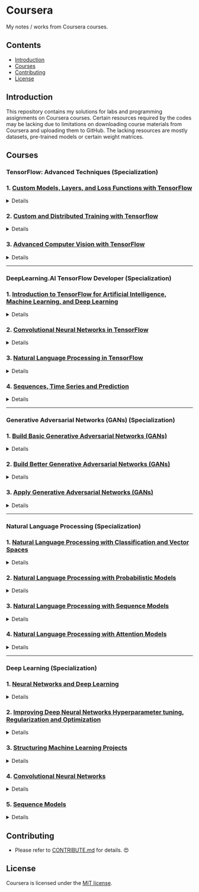 # Coursera
My notes / works from Coursera courses.

## Contents
- [Introduction](#Introduction)
- [Courses](#Courses)
- [Contributing](#Contributing)
- [License](#License)

## Introduction
This repository contains my solutions for labs and programming assignments on Coursera courses. Certain resources required by the codes may be lacking due to limitations on downloading course materials from Coursera and uploading them to GitHub. The lacking resources are mostly datasets, pre-trained models or certain weight matrices.

## Courses
### TensorFlow: Advanced Techniques (Specialization)
### 1. [Custom Models, Layers, and Loss Functions with TensorFlow](https://github.com/y33-j3T/Coursera/tree/master/Custom%20Models%2C%20Layers%2C%20and%20Loss%20Functions%20with%20TensorFlow)
<details>
<summary>Details</summary>

#### Week 1 - Functional APIs
- [Lab: Functional API Practice](https://github.com/stephenjohnmoore/Coursera/blob/master/Custom%20Models%2C%20Layers%2C%20and%20Loss%20Functions%20with%20TensorFlow/Week%201%20-%20Functional%20APIs/C1_W1_Lab_1_functional-practice.ipynb)
- [Lab: Multi-output](https://github.com/y33-j3T/Coursera/blob/master/Custom%20Models%2C%20Layers%2C%20and%20Loss%20Functions%20with%20TensorFlow/Week%201%20-%20Functional%20APIs/C1_W1_Lab_2_multi-output.ipynb)
- [Lab: Siamese network](https://github.com/y33-j3T/Coursera/blob/master/Custom%20Models%2C%20Layers%2C%20and%20Loss%20Functions%20with%20TensorFlow/Week%201%20-%20Functional%20APIs/C1_W1_Lab_3_siamese-network.ipynb)
- [Programming Assignment: Multiple Output Models using Keras Functional API](https://github.com/y33-j3T/Coursera/blob/master/Custom%20Models%2C%20Layers%2C%20and%20Loss%20Functions%20with%20TensorFlow/Week%201%20-%20Functional%20APIs/C1W1_Assignment.ipynb)

#### Week 2 - Custom Loss Functions
- [Lab: Huber Loss lab](https://github.com/y33-j3T/Coursera/blob/master/Custom%20Models%2C%20Layers%2C%20and%20Loss%20Functions%20with%20TensorFlow/Week%202%20-%20Custom%20Loss%20Functions/C1_W2_Lab_1_huber-loss.ipynb)
- [Lab: Huber Loss object](https://github.com/y33-j3T/Coursera/blob/master/Custom%20Models%2C%20Layers%2C%20and%20Loss%20Functions%20with%20TensorFlow/Week%202%20-%20Custom%20Loss%20Functions/C1_W2_Lab_2_huber-object-loss.ipynb)
- [Lab: Contrastive loss in the siamese network](https://github.com/y33-j3T/Coursera/blob/master/Custom%20Models%2C%20Layers%2C%20and%20Loss%20Functions%20with%20TensorFlow/Week%201%20-%20Functional%20APIs/C1_W1_Lab_3_siamese-network.ipynb) (same as week 1's siamese network)
- [Programming Assignment: Creating a custom loss function](https://github.com/y33-j3T/Coursera/blob/master/Custom%20Models%2C%20Layers%2C%20and%20Loss%20Functions%20with%20TensorFlow/Week%202%20-%20Custom%20Loss%20Functions/C1W2_Assignment.ipynb)

#### Week 3 - Custom Layers
- [Lab: Lambda layer](https://github.com/y33-j3T/Coursera/blob/master/Custom%20Models%2C%20Layers%2C%20and%20Loss%20Functions%20with%20TensorFlow/Week%203%20-%20Custom%20Layers/C1_W3_Lab_1_lambda-layer.ipynb)
- [Lab: Custom dense layer](https://github.com/y33-j3T/Coursera/blob/master/Custom%20Models%2C%20Layers%2C%20and%20Loss%20Functions%20with%20TensorFlow/Week%203%20-%20Custom%20Layers/C1_W3_Lab_2_custom-dense-layer.ipynb)
- [Lab: Activation in a custom layer](https://github.com/y33-j3T/Coursera/blob/master/Custom%20Models%2C%20Layers%2C%20and%20Loss%20Functions%20with%20TensorFlow/Week%203%20-%20Custom%20Layers/C1_W3_Lab_3_custom-layer-activation.ipynb)
- [Programming Assignment: Implement a Quadratic Layer](https://github.com/y33-j3T/Coursera/blob/master/Custom%20Models%2C%20Layers%2C%20and%20Loss%20Functions%20with%20TensorFlow/Week%203%20-%20Custom%20Layers/C1W3_Assignment.ipynb)

#### Week 4 - Custom Models
- [Lab: Build a basic model](https://github.com/y33-j3T/Coursera/blob/master/Custom%20Models%2C%20Layers%2C%20and%20Loss%20Functions%20with%20TensorFlow/Week%204%20-%20Custom%20Models/C1_W4_Lab_1_basic-model.ipynb)
- [Lab: Build a ResNet model](https://github.com/y33-j3T/Coursera/blob/master/Custom%20Models%2C%20Layers%2C%20and%20Loss%20Functions%20with%20TensorFlow/Week%204%20-%20Custom%20Models/C1_W4_Lab_2_resnet-example.ipynb)
- [Programming Assignment: Create a VGG network](https://github.com/y33-j3T/Coursera/blob/master/Custom%20Models%2C%20Layers%2C%20and%20Loss%20Functions%20with%20TensorFlow/Week%204%20-%20Custom%20Models/C1W4_Assignment.ipynb)

#### Week 5 - Bonus Content - Callbacks
- [Lab: Built-in Callbacks](https://github.com/y33-j3T/Coursera/blob/master/Custom%20Models%2C%20Layers%2C%20and%20Loss%20Functions%20with%20TensorFlow/Week%205%20-%20Bonus%20Content%20-%20Callbacks/C1_W5_Lab_1_exploring-callbacks.ipynb)
- [Lab: Custom Callbacks](https://github.com/y33-j3T/Coursera/blob/master/Custom%20Models%2C%20Layers%2C%20and%20Loss%20Functions%20with%20TensorFlow/Week%205%20-%20Bonus%20Content%20-%20Callbacks/C1_W5_Lab_2_custom-callbacks.ipynb)

</details>


### 2. [Custom and Distributed Training with Tensorflow](https://github.com/y33-j3T/Coursera/tree/master/Custom%20and%20Distributed%20Training%20with%20Tensorflow)
<details>
<summary>Details</summary>

#### Week 1 - Differentiation and Gradients
- [Lab: Basic Tensors](https://github.com/y33-j3T/Coursera/blob/master/Custom%20and%20Distributed%20Training%20with%20Tensorflow/Week%201%20-%20Differentiation%20and%20Gradients/C2_W1_Lab_1_basic-tensors.ipynb)
- [Lab: Gradient Tape Basics](https://github.com/y33-j3T/Coursera/blob/master/Custom%20and%20Distributed%20Training%20with%20Tensorflow/Week%201%20-%20Differentiation%20and%20Gradients/C2_W1_Lab_2_gradient-tape-basics.ipynb)
- [Programming Assignment: Basic Tensor Operations](https://github.com/y33-j3T/Coursera/blob/master/Custom%20and%20Distributed%20Training%20with%20Tensorflow/Week%201%20-%20Differentiation%20and%20Gradients/C2W1_Assignment.ipynb)

#### Week 2 - Custom Training
- [Lab: Training Basics](https://github.com/y33-j3T/Coursera/blob/master/Custom%20and%20Distributed%20Training%20with%20Tensorflow/Week%202%20-%20Custom%20Training/C2_W2_Lab_1_training-basics.ipynb)
- [Lab: Fashion MNIST using Custom Training Loop](https://github.com/y33-j3T/Coursera/blob/master/Custom%20and%20Distributed%20Training%20with%20Tensorflow/Week%202%20-%20Custom%20Training/C2_W2_Lab_2_training-categorical.ipynb)
- [Programming Assignment: Breast Cancer Prediction](https://github.com/y33-j3T/Coursera/blob/master/Custom%20and%20Distributed%20Training%20with%20Tensorflow/Week%202%20-%20Custom%20Training/C2W2_Assignment.ipynb)

#### Week 3 - Graph Mode
- [Lab: AutoGraph Basics](https://github.com/y33-j3T/Coursera/blob/master/Custom%20and%20Distributed%20Training%20with%20Tensorflow/Week%203%20-%20Graph%20Mode/C2_W3_Lab_1_autograph-basics.ipynb)
- [Lab: AutoGraph](https://github.com/y33-j3T/Coursera/blob/master/Custom%20and%20Distributed%20Training%20with%20Tensorflow/Week%203%20-%20Graph%20Mode/C2_W3_Lab_2-graphs-for-complex-code.ipynb)
- [Programming Assignment: Horse or Human?](https://github.com/y33-j3T/Coursera/blob/master/Custom%20and%20Distributed%20Training%20with%20Tensorflow/Week%203%20-%20Graph%20Mode/C2W3_Assignment.ipynb)

#### Week 4 - Distributed Training
- [Lab: Mirrored Strategy](https://github.com/y33-j3T/Coursera/blob/master/Custom%20and%20Distributed%20Training%20with%20Tensorflow/Week%204%20-%20Distributed%20Training/C2_W4_Lab_1_basic-mirrored-strategy.ipynb)
- [Lab: Multi GPU Mirrored Strategy](https://github.com/y33-j3T/Coursera/blob/master/Custom%20and%20Distributed%20Training%20with%20Tensorflow/Week%204%20-%20Distributed%20Training/C2_W4_Lab_2_multi-GPU-mirrored-strategy.ipynb)
- [Lab: TPU Strategy](https://github.com/y33-j3T/Coursera/blob/master/Custom%20and%20Distributed%20Training%20with%20Tensorflow/Week%204%20-%20Distributed%20Training/C2_W4_Lab_3_using-TPU-strategy.ipynb)
- [Lab: One Device Strategy](https://github.com/y33-j3T/Coursera/blob/master/Custom%20and%20Distributed%20Training%20with%20Tensorflow/Week%204%20-%20Distributed%20Training/C2_W4_Lab_4_one-device-strategy.ipynb)
- [Programming Assignment: Distributed Strategy](https://github.com/y33-j3T/Coursera/blob/master/Custom%20and%20Distributed%20Training%20with%20Tensorflow/Week%204%20-%20Distributed%20Training/C2W4_Assignment.ipynb)

</details>


### 3. [Advanced Computer Vision with TensorFlow](https://github.com/y33-j3T/Coursera/tree/master/Advanced%20Computer%20Vision%20with%20TensorFlow)
<details>
<summary>Details</summary>

#### Week 1 - Introduction to Computer Vision
- [Lab: Transfer Learning](https://github.com/y33-j3T/Coursera/blob/master/Advanced%20Computer%20Vision%20with%20TensorFlow/Week%201%20-%20Introduction%20to%20Computer%20Vision/Copy%20of%20C3_W1_Lab_1_transfer_learning_cats_dogs.ipynb)
- [Lab: Transfer Learning with ResNet 50](https://github.com/y33-j3T/Coursera/blob/master/Advanced%20Computer%20Vision%20with%20TensorFlow/Week%201%20-%20Introduction%20to%20Computer%20Vision/Copy%20of%20C3_W1_Lab_2_Transfer_Learning_CIFAR_10.ipynb)
- [Lab: Image Classification and Object Localization](https://github.com/y33-j3T/Coursera/blob/master/Advanced%20Computer%20Vision%20with%20TensorFlow/Week%201%20-%20Introduction%20to%20Computer%20Vision/Copy%20of%20C3_W1_Lab_3_Object_Localization.ipynb)
- [Programming Assignment: Bird Boxes](https://github.com/y33-j3T/Coursera/blob/master/Advanced%20Computer%20Vision%20with%20TensorFlow/Week%201%20-%20Introduction%20to%20Computer%20Vision/Copy%20of%20C3W1_Assignment.ipynb)

#### Week 2 - Object Detection
- [Lab: Implement Simple Object Detection](https://github.com/y33-j3T/Coursera/blob/master/Advanced%20Computer%20Vision%20with%20TensorFlow/Week%202%20-%20Object%20Detection/Copy%20of%20C3_W2_Lab_1_Simple_Object_Detection.ipynb)
- [Lab: Predicting Bounding Boxes for Object Detection](https://github.com/y33-j3T/Coursera/blob/master/Advanced%20Computer%20Vision%20with%20TensorFlow/Week%202%20-%20Object%20Detection/Copy%20of%20C3_W2_Lab_2_Object_Detection.ipynb)
- [Programming Assignment: Zombie Detector](https://github.com/y33-j3T/Coursera/blob/master/Advanced%20Computer%20Vision%20with%20TensorFlow/Week%202%20-%20Object%20Detection/Copy%20of%20C3W2_Assignment.ipynb)

#### Week 3 - Image Segmentation
- [Lab: Implement a Fully Convolutional Neural Network](https://github.com/y33-j3T/Coursera/blob/master/Advanced%20Computer%20Vision%20with%20TensorFlow/Week%203%20-%20Image%20Segmentation/Copy%20of%20C3_W3_Lab_1_VGG16-FCN8-CamVid.ipynb)
- [Lab: Implement a UNet](https://github.com/y33-j3T/Coursera/blob/master/Advanced%20Computer%20Vision%20with%20TensorFlow/Week%203%20-%20Image%20Segmentation/Copy%20of%20C3_W3_Lab_2_OxfordPets-UNet.ipynb)
- [Lab: Instance Segmentation Demo](https://github.com/y33-j3T/Coursera/blob/master/Advanced%20Computer%20Vision%20with%20TensorFlow/Week%203%20-%20Image%20Segmentation/Copy%20of%20C3_W3_Lab_3_Mask-RCNN-ImageSegmentation.ipynb)
- [Programming Assignment: Image Segmentation of Handwritten Digits](https://github.com/y33-j3T/Coursera/blob/master/Advanced%20Computer%20Vision%20with%20TensorFlow/Week%203%20-%20Image%20Segmentation/Copy%20of%20C3W3_Assignment.ipynb)

#### Week 4 - Visualization and Interpretability
- [Lab: Class Activation Maps with Fashion MNIST](https://github.com/y33-j3T/Coursera/blob/master/Advanced%20Computer%20Vision%20with%20TensorFlow/Week%204%20-%20Visualization%20and%20Interpretability/Copy%20of%20C3_W4_Lab_1_FashionMNIST-CAM.ipynb)
- [Lab: Class Activation Maps "Cats vs Dogs"](https://github.com/y33-j3T/Coursera/blob/master/Advanced%20Computer%20Vision%20with%20TensorFlow/Week%204%20-%20Visualization%20and%20Interpretability/Copy%20of%20C3_W4_Lab_2_CatsDogs-CAM.ipynb)
- [Lab: Saliency Maps](https://github.com/y33-j3T/Coursera/blob/master/Advanced%20Computer%20Vision%20with%20TensorFlow/Week%204%20-%20Visualization%20and%20Interpretability/Copy%20of%20C3_W4_Lab_3_Saliency.ipynb)
- [Lab: GradCAM](https://github.com/y33-j3T/Coursera/blob/master/Advanced%20Computer%20Vision%20with%20TensorFlow/Week%204%20-%20Visualization%20and%20Interpretability/Copy%20of%20C3_W4_Lab_4_GradCam.ipynb)
- [Programming Assignment: Cats vs Dogs Saliency Maps](https://github.com/y33-j3T/Coursera/blob/master/Advanced%20Computer%20Vision%20with%20TensorFlow/Week%204%20-%20Visualization%20and%20Interpretability/Copy%20of%20C3W4_Assignment.ipynb)

</details>


---
### DeepLearning.AI TensorFlow Developer (Specialization)
### 1. [Introduction to TensorFlow for Artificial Intelligence, Machine Learning, and Deep Learning](https://github.com/y33-j3T/Coursera/tree/master/Introduction%20to%20TensorFlow%20for%20Artificial%20Intelligence%2C%20Machine%20Learning%2C%20and%20Deep%20Learning)
<details>
<summary>Details</summary>

#### Week 1 - A New Programming Paradigm
- [Programming Assignment: Exercise 1 (Housing Prices)](https://github.com/y33-j3T/Coursera/blob/master/Introduction%20to%20TensorFlow%20for%20Artificial%20Intelligence%2C%20Machine%20Learning%2C%20and%20Deep%20Learning/Week%201%20-%20A%20New%20Programming%20Paradigm/Exercise_1_House_Prices_Question.ipynb)

#### Week 2 - Introduction to Computer Vision
- [Programming Assignment: Exercise 2 (Handwriting Recognition)](https://github.com/y33-j3T/Coursera/blob/master/Introduction%20to%20TensorFlow%20for%20Artificial%20Intelligence%2C%20Machine%20Learning%2C%20and%20Deep%20Learning/Week%202%20-%20Introduction%20to%20Computer%20Vision/Exercise2-Question.ipynb)

#### Week 3 - Enchancing Vision with Convolutional Neural Networks
- [Programming Assignment: Exercise 3 (Improve MNIST with convolutions)](https://github.com/y33-j3T/Coursera/blob/master/Introduction%20to%20TensorFlow%20for%20Artificial%20Intelligence%2C%20Machine%20Learning%2C%20and%20Deep%20Learning/Week%203%20-%20Enchancing%20Vision%20with%20Convolutional%20Neural%20Networks/Excercise-3-Question.ipynb)

#### Week 4 - Using Real-world Images
- [Programming Assignment: Exercise 4 (Handling complex images)](https://github.com/y33-j3T/Coursera/blob/master/Introduction%20to%20TensorFlow%20for%20Artificial%20Intelligence%2C%20Machine%20Learning%2C%20and%20Deep%20Learning/Week%204%20-%20Using%20Real-world%20Images/Exercise4-Question.ipynb)

</details>


### 2. [Convolutional Neural Networks in TensorFlow](https://github.com/y33-j3T/Coursera/tree/master/Convolutional%20Neural%20Networks%20in%20TensorFlow)
<details>
<summary>Details</summary>

#### Week 1 - Exploring a Larger Dataset
[Programming Assignment: Exercise 1 - Cats vs. Dogs](https://github.com/y33-j3T/Coursera/blob/master/Convolutional%20Neural%20Networks%20in%20TensorFlow/Week%201%20-%20Exploring%20a%20Larger%20Dataset/Exercise_1_Cats_vs_Dogs_Question-FINAL.ipynb)

#### Week 2 - Augmentation: A Technique to Avoid Overfitting
[Programming Assignment: Exercise 2 - Cats vs. Dogs using augmentation](https://github.com/y33-j3T/Coursera/blob/master/Convolutional%20Neural%20Networks%20in%20TensorFlow/Week%202%20-%20Augmentation%20A%20Technique%20to%20Avoid%20Overfitting/Exercise_2_Cats_vs_Dogs_using_augmentation_Question-FINAL.ipynb)

#### Week 3 - Transfer Learning
[Programming Assignment: Exercise 3 - Horses vs. humans using Transfer Learning](https://github.com/y33-j3T/Coursera/blob/master/Convolutional%20Neural%20Networks%20in%20TensorFlow/Week%203%20-%20Transfer%20Learning/Exercise_3_Horses_vs_humans_using_Transfer_Learning_Question-FINAL.ipynb)

#### Week 4 - Multiclass Classifications
[Programming Assignment: Exercise 4 - Multi-class classifier](https://github.com/y33-j3T/Coursera/blob/master/Convolutional%20Neural%20Networks%20in%20TensorFlow/Week%204%20-%20Multiclass%20Classifications/Exercise_4_Multi_class_classifier_Question-FINAL.ipynb)

Unable to download `horse-or-human.zip`

</details>


### 3. [Natural Language Processing in TensorFlow](https://github.com/y33-j3T/Coursera/tree/master/Natural%20Language%20Processing%20in%20TensorFlow)
<details>
<summary>Details</summary>

#### Week 1 - Sentiment in Text
- [Ungraded External Tool: Exercise 1 - Explore the BBC news archive](https://github.com/y33-j3T/Coursera/blob/master/Natural%20Language%20Processing%20in%20TensorFlow/Week%201%20-%20Sentiment%20in%20Text/Course_3_Week_1_Exercise_answer.ipynb)
- [Ungraded External Tool: Exercise 1 - Explore the BBC news archive (answer)](https://github.com/y33-j3T/Coursera/blob/master/Natural%20Language%20Processing%20in%20TensorFlow/Week%201%20-%20Sentiment%20in%20Text/Course_3_Week_1_Exercise_answer.ipynb)

#### Week 2 - Word Embeddings
- [Ungraded External Tool: Exercise 2 - BBC news archive](https://github.com/y33-j3T/Coursera/blob/master/Natural%20Language%20Processing%20in%20TensorFlow/Week%202%20-%20Word%20Embeddings/Course_3_Week_2_Exercise_Question.ipynb)
- [Ungraded External Tool: Exercise 2 - BBC news archive (answer)](https://github.com/y33-j3T/Coursera/blob/master/Natural%20Language%20Processing%20in%20TensorFlow/Week%202%20-%20Word%20Embeddings/Course_3_Week_2_Exercise_Answer.ipynb)

#### Week 3 - Sequence Models
- [Ungraded External Tool: Exercise 3 - Exploring overfitting in NLP](https://github.com/y33-j3T/Coursera/blob/master/Natural%20Language%20Processing%20in%20TensorFlow/Week%203%20-%20Sequence%20Models/NLP_Course_Week_3_Exercise_Question.ipynb)
- [Ungraded External Tool: Exercise 3 - Exploring overfitting in NLP (answer)](https://github.com/y33-j3T/Coursera/blob/master/Natural%20Language%20Processing%20in%20TensorFlow/Week%203%20-%20Sequence%20Models/NLP_Course_Week_3_Exercise_Answer.ipynb)

#### Week 4 - Sequence Models and Literature
- [Ungraded External Tool: Exercise 4 - Using LSTMs, see if you can write Shakespeare](https://github.com/y33-j3T/Coursera/blob/master/Natural%20Language%20Processing%20in%20TensorFlow/Week%204%20-%20Sequence%20Models%20and%20Literature/NLP_Week4_Exercise_Shakespeare_Question.ipynb)
- [Ungraded External Tool: Exercise 4 - Using LSTMs, see if you can write Shakespeare (answer)](https://github.com/y33-j3T/Coursera/blob/master/Natural%20Language%20Processing%20in%20TensorFlow/Week%204%20-%20Sequence%20Models%20and%20Literature/NLP_Week4_Exercise_Shakespeare_Answer.ipynb)

</details>


### 4. [Sequences, Time Series and Prediction](https://github.com/y33-j3T/Coursera/tree/master/Sequences%2C%20Time%20Series%20and%20Prediction)
<details>
<summary>Details</summary>

#### Week 1 - Sequences and Prediction
- [Ungraded External Tool: Exercise 1 - Create and predict synthetic data](https://github.com/y33-j3T/Coursera/blob/master/Sequences%2C%20Time%20Series%20and%20Prediction/Week%201%20-%20Sequences%20and%20Prediction/Week_1_Exercise_Question.ipynb)
- [Ungraded External Tool: Exercise 1 - Create and predict synthetic data (answer)](https://github.com/y33-j3T/Coursera/blob/master/Sequences%2C%20Time%20Series%20and%20Prediction/Week%201%20-%20Sequences%20and%20Prediction/Week_1_Exercise_Answer.ipynb)

#### Week 2 - Deep Neural Networks for Time Series
- [Ungraded External Tool: Exercise 2 - Predict with a DNN](https://github.com/y33-j3T/Coursera/blob/master/Sequences%2C%20Time%20Series%20and%20Prediction/Week%202%20-%20Deep%20Neural%20Networks%20for%20Time%20Series/S%2BP_Week_2_Exercise_Question.ipynb)
- [Ungraded External Tool: Exercise 2 - Predict with a DNN (answer)](https://github.com/y33-j3T/Coursera/blob/master/Sequences%2C%20Time%20Series%20and%20Prediction/Week%202%20-%20Deep%20Neural%20Networks%20for%20Time%20Series/S%2BP_Week_2_Exercise_Answer.ipynb)

#### Week 3 - Recurrent Neural Networks for Time Series
- [Ungraded External Tool: Exercise 3 - Mean Absolute Error](https://github.com/y33-j3T/Coursera/blob/master/Sequences%2C%20Time%20Series%20and%20Prediction/Week%203%20-%20Recurrent%20Neural%20Networks%20for%20Time%20Series/S%2BP_Week_3_Exercise_Question.ipynb)
- [Ungraded External Tool: Exercise 3 - Mean Absolute Error (answer)](https://github.com/y33-j3T/Coursera/blob/master/Sequences%2C%20Time%20Series%20and%20Prediction/Week%203%20-%20Recurrent%20Neural%20Networks%20for%20Time%20Series/S%2BP_Week_3_Exercise_Answer.ipynb)

#### Week 4 - Real-world Time Series Data
- [Ungraded External Tool: Exercise 4 - Sunspots](https://github.com/y33-j3T/Coursera/blob/master/Sequences%2C%20Time%20Series%20and%20Prediction/Week%204%20-%20Real-world%20Time%20Series%20Data/S%2BP_Week_4_Exercise_Question.ipynb)
- [Ungraded External Tool: Exercise 4 - Sunspots (answer)](https://github.com/y33-j3T/Coursera/blob/master/Sequences%2C%20Time%20Series%20and%20Prediction/Week%204%20-%20Real-world%20Time%20Series%20Data/S%2BP_Week_4_Exercise_Answer.ipynb)

</details>


---
### Generative Adversarial Networks (GANs) (Specialization)
### 1. [Build Basic Generative Adversarial Networks (GANs)](https://github.com/y33-j3T/Coursera/tree/master/Build%20Basic%20Generative%20Adversarial%20Networks%20(GANs))
<details>
<summary>Details</summary>

#### Week 1 - Intro to GANs
- [Lab: (Optional) Intro to PyTorch](https://github.com/y33-j3T/Coursera/blob/master/Build%20Basic%20Generative%20Adversarial%20Networks%20(GANs)/Week%201%20-%20Intro%20to%20GANs/Intro_to_PyTorch.ipynb)
- [Programming Assignment: Your First GAN](https://github.com/y33-j3T/Coursera/blob/master/Build%20Basic%20Generative%20Adversarial%20Networks%20(GANs)/Week%201%20-%20Intro%20to%20GANs/C1W1_Your_First_GAN.ipynb)

#### Week 2 - Deep Convolutional GANs
- [Programming Assignment: Deep Convolutional GAN (DCGAN)](https://github.com/y33-j3T/Coursera/blob/master/Build%20Basic%20Generative%20Adversarial%20Networks%20(GANs)/Week%202%20-%20Deep%20Convolutional%20GANs/C1_W2_Assignment.ipynb)

#### Week 3 - Wasserstein GANs with Gradient Penalty
- [Lab: (Optional) SN-GAN](https://github.com/y33-j3T/Coursera/blob/master/Build%20Basic%20Generative%20Adversarial%20Networks%20(GANs)/Week%203%20-%20Wasserstein%20GANs%20with%20Gradient%20Penalty/SNGAN.ipynb)
- [Programming Assignment: WGAN](https://github.com/y33-j3T/Coursera/blob/master/Build%20Basic%20Generative%20Adversarial%20Networks%20(GANs)/Week%203%20-%20Wasserstein%20GANs%20with%20Gradient%20Penalty/C1W3_WGAN_GP.ipynb)

#### Week 4 - Conditional GAN & Controllable Generation
- [Lab: (Optional) InfoGAN](https://github.com/y33-j3T/Coursera/blob/master/Build%20Basic%20Generative%20Adversarial%20Networks%20(GANs)/Week%204%20-%20Conditional%20GAN%20%26%20Controllable%20Generation/C1W4_(Optional_Notebook)_InfoGAN.ipynb)
- [Programming Assignment: Conditional GAN](https://github.com/y33-j3T/Coursera/blob/master/Build%20Basic%20Generative%20Adversarial%20Networks%20(GANs)/Week%204%20-%20Conditional%20GAN%20%26%20Controllable%20Generation/C1W4A_Build_a_Conditional_GAN.ipynb)
- [Programming Assignment: Controllable Generation](https://github.com/y33-j3T/Coursera/blob/master/Build%20Basic%20Generative%20Adversarial%20Networks%20(GANs)/Week%204%20-%20Conditional%20GAN%20%26%20Controllable%20Generation/C1W4B_Controllable_Generation.ipynb)

</details>


### 2. [Build Better Generative Adversarial Networks (GANs)](https://github.com/y33-j3T/Coursera/tree/master/Build%20Better%20Generative%20Adversarial%20Networks%20(GANs))
<details>
<summary>Details</summary>

#### Week 1 - Evaluation of GANs
Unable to download `inception_v3_google-1a9a5a14.pth`, `fid_images_tensor.npz`
- [Lab: (Optional) Perceptual Path Length](https://github.com/y33-j3T/Coursera/blob/master/Build%20Better%20Generative%20Adversarial%20Networks%20(GANs)/Week%201%20-%20Evaluation%20of%20GANs/PPL.ipynb)
- [Programming Assignment: Fréchet Inception Distance](https://github.com/y33-j3T/Coursera/blob/master/Build%20Better%20Generative%20Adversarial%20Networks%20(GANs)/Week%201%20-%20Evaluation%20of%20GANs/C2W1_Assignment.ipynb)

#### Week 2 - GAN Disadvantages and Bias
- [Lab: Alternatives: Variational Autoencoders (VAEs)](https://github.com/y33-j3T/Coursera/blob/master/Build%20Better%20Generative%20Adversarial%20Networks%20(GANs)/Week%202%20-%20GAN%20Disadvantages%20and%20Bias/C2W2_VAE.ipynb)
- [Programming Assignment: Bias](https://github.com/y33-j3T/Coursera/blob/master/Build%20Better%20Generative%20Adversarial%20Networks%20(GANs)/Week%202%20-%20GAN%20Disadvantages%20and%20Bias/C2W2_Assignment.ipynb)

#### Week 3 - StyleGAN and Advancements
- [Lab: (Optional) Components of StyleGAN2](https://github.com/y33-j3T/Coursera/blob/master/Build%20Better%20Generative%20Adversarial%20Networks%20(GANs)/Week%203%20-%20StyleGAN%20and%20Advancements/StyleGAN2.ipynb)
- [Lab: (Optional) Components of BigGAN](https://github.com/y33-j3T/Coursera/blob/master/Build%20Better%20Generative%20Adversarial%20Networks%20(GANs)/Week%203%20-%20StyleGAN%20and%20Advancements/BigGAN.ipynb)
- [Programming Assignment: Components of StyleGAN](https://github.com/y33-j3T/Coursera/blob/master/Build%20Better%20Generative%20Adversarial%20Networks%20(GANs)/Week%203%20-%20StyleGAN%20and%20Advancements/C2W3_Assignment.ipynb)

</details>


### 3. [Apply Generative Adversarial Networks (GANs)](https://github.com/y33-j3T/Coursera/tree/master/Apply%20Generative%20Adversarial%20Networks%20(GANs))
<details>
<summary>Details</summary>

#### Week 1 - GANs for Data Augmentation and Privacy
- [Programming Assignment: Data Augmentation](https://github.com/y33-j3T/Coursera/blob/master/Apply%20Generative%20Adversarial%20Networks%20(GANs)/Week%201%20-%20GANs%20for%20Data%20Augmentation%20and%20Privacy/C3W1_Assignment.ipynb)

#### Week 2 - Image-to-Image Translation with Pix2Pix
Unable to download `pix2pix_15000.pth`, `maps`
- [Programming Assignment: U-Net](https://github.com/y33-j3T/Coursera/blob/master/Apply%20Generative%20Adversarial%20Networks%20(GANs)/Week%202%20-%20Image-to-Image%20Translation%20with%20Pix2Pix/C3W2A_Assignment.ipynb)
- [Programming Assignment: Pix2Pix](https://github.com/y33-j3T/Coursera/blob/master/Apply%20Generative%20Adversarial%20Networks%20(GANs)/Week%202%20-%20Image-to-Image%20Translation%20with%20Pix2Pix/C3W2B_Assignment.ipynb)

#### Week 3 - Unpaired Translation with CycleGAN
Unable to download `horse2zebra`, `cycleGAN_100000.pth`
- [Programming Assignment: CycleGAN](https://github.com/y33-j3T/Coursera/blob/master/Apply%20Generative%20Adversarial%20Networks%20(GANs)/Week%203%20-%20Unpaired%20Translation%20with%20CycleGAN/C3W3_Assignment.ipynb)

</details>


---
### Natural Language Processing (Specialization)
### 1. [Natural Language Processing with Classification and Vector Spaces](https://github.com/y33-j3T/Coursera/tree/master/Natural%20Language%20Processing%20with%20Classification%20and%20Vector%20Spaces)
<details>
<summary>Details</summary>

#### Week 1 - Sentiment Analysis with Logistic Regression
- [Lab: Natural Language preprocessing](https://github.com/y33-j3T/Coursera/blob/master/Natural%20Language%20Processing%20with%20Classification%20and%20Vector%20Spaces/Week%201%20-%20Sentiment%20Analysis%20with%20Logistic%20Regression/NLP_C1_W1_lecture_nb_01.ipynb)
- [Lab: Visualizing word frequencies](https://github.com/y33-j3T/Coursera/blob/master/Natural%20Language%20Processing%20with%20Classification%20and%20Vector%20Spaces/Week%201%20-%20Sentiment%20Analysis%20with%20Logistic%20Regression/NLP_C1_W1_lecture_nb_02.ipynb)
- [Lab: Visualizing tweets and Logistic Regression models](https://github.com/y33-j3T/Coursera/blob/master/Natural%20Language%20Processing%20with%20Classification%20and%20Vector%20Spaces/Week%201%20-%20Sentiment%20Analysis%20with%20Logistic%20Regression/NLP_C1_W1_lecture_nb_03.ipynb)
- [Programming Assignment: Assignment: Logistic Regression](https://github.com/y33-j3T/Coursera/blob/master/Natural%20Language%20Processing%20with%20Classification%20and%20Vector%20Spaces/Week%201%20-%20Sentiment%20Analysis%20with%20Logistic%20Regression/C1_W1_Assignment.ipynb)

#### Week 2 - Sentiment Analysis with Naive Bayes
- [Lab: Visualizing likelihoods and confidence ellipses](https://github.com/y33-j3T/Coursera/blob/master/Natural%20Language%20Processing%20with%20Classification%20and%20Vector%20Spaces/Week%202%20-%20Sentiment%20Analysis%20with%20Naive%20Bayes/NLP_C1_W2_lecture_nb_01.ipynb)
- [Programming Assignment: Assignment: Naive Bayes](https://github.com/y33-j3T/Coursera/blob/master/Natural%20Language%20Processing%20with%20Classification%20and%20Vector%20Spaces/Week%202%20-%20Sentiment%20Analysis%20with%20Naive%20Bayes/C1_W2_Assignment.ipynb)

#### Week 3 - Vector Space Models
- [Lab: Linear algebra in Python with Numpy](https://github.com/y33-j3T/Coursera/blob/master/Natural%20Language%20Processing%20with%20Classification%20and%20Vector%20Spaces/Week%203%20-%20Vector%20Space%20Models/NLP_C1_W3_lecture_nb_01.ipynb)
- [Lab: Manipulating word embeddings](https://github.com/y33-j3T/Coursera/blob/master/Natural%20Language%20Processing%20with%20Classification%20and%20Vector%20Spaces/Week%203%20-%20Vector%20Space%20Models/NLP_C1_W3_lecture_nb_02.ipynb)
- [Lab: Another explanation about PCA](https://github.com/y33-j3T/Coursera/blob/master/Natural%20Language%20Processing%20with%20Classification%20and%20Vector%20Spaces/Week%203%20-%20Vector%20Space%20Models/NLP_C1_W3_lecture_nb_03.ipynb)
- [Programming Assignment: Assignment: Word Embeddings](https://github.com/y33-j3T/Coursera/blob/master/Natural%20Language%20Processing%20with%20Classification%20and%20Vector%20Spaces/Week%203%20-%20Vector%20Space%20Models/C1_W3_Assignment.ipynb)

#### Week 4 - Machine Translation and Document Search
- [Lab: Rotation matrices in R2](https://github.com/y33-j3T/Coursera/blob/master/Natural%20Language%20Processing%20with%20Classification%20and%20Vector%20Spaces/Week%204%20-%20Machine%20Translation%20and%20Document%20Search/NLP_C1_W4_lecture_nb_01.ipynb)
- [Lab: Hash tables](https://github.com/y33-j3T/Coursera/blob/master/Natural%20Language%20Processing%20with%20Classification%20and%20Vector%20Spaces/Week%204%20-%20Machine%20Translation%20and%20Document%20Search/NLP_C1_W4_lecture_nb_02.ipynb)
- [Programming Assignment: Word Translation](https://github.com/y33-j3T/Coursera/blob/master/Natural%20Language%20Processing%20with%20Classification%20and%20Vector%20Spaces/Week%204%20-%20Machine%20Translation%20and%20Document%20Search/C1_W4_Assignment.ipynb)

</details>


### 2. [Natural Language Processing with Probabilistic Models](https://github.com/y33-j3T/Coursera/tree/master/Natural%20Language%20Processing%20with%20Probabilistic%20Models)
<details>
<summary>Details</summary>

#### Week 1 - Autocorrect
- [Lab: Building the vocabulary](https://github.com/y33-j3T/Coursera/blob/master/Natural%20Language%20Processing%20with%20Probabilistic%20Models/Week%201%20-%20Autocorrect/NLP_C2_W1_lecture_nb_01.ipynb)
- [Lab: Candidates from edits](https://github.com/y33-j3T/Coursera/blob/master/Natural%20Language%20Processing%20with%20Probabilistic%20Models/Week%201%20-%20Autocorrect/NLP_C2_W1_lecture_nb_02.ipynb)
- [Programming Assignment: Autocorrect](https://github.com/y33-j3T/Coursera/blob/master/Natural%20Language%20Processing%20with%20Probabilistic%20Models/Week%201%20-%20Autocorrect/C2_W1_Assignment.ipynb)

#### Week 2 - Part of Speech Tagging and Hidden Markov Models
- [Lab: Working with text data: numpy](https://github.com/y33-j3T/Coursera/blob/master/Natural%20Language%20Processing%20with%20Probabilistic%20Models/Week%202%20-%20Part%20of%20Speech%20Tagging%20and%20Hidden%20Markov%20Models/NLP_C2_W2_lecture_notebook_numpy.ipynb)
- [Lab: Working with text data: string tags](https://github.com/y33-j3T/Coursera/blob/master/Natural%20Language%20Processing%20with%20Probabilistic%20Models/Week%202%20-%20Part%20of%20Speech%20Tagging%20and%20Hidden%20Markov%20Models/NLP_C2_W2_lecture_notebook_strings_tags.ipynb)
- [Programming Assignment: Part of Speech Tagging](https://github.com/y33-j3T/Coursera/blob/master/Natural%20Language%20Processing%20with%20Probabilistic%20Models/Week%202%20-%20Part%20of%20Speech%20Tagging%20and%20Hidden%20Markov%20Models/C2_W2_Assignment.ipynb)

#### Week 3 - Autocomplete and Language Models
- [Lab: Corpus preprocessing for N-grams](https://github.com/y33-j3T/Coursera/blob/master/Natural%20Language%20Processing%20with%20Probabilistic%20Models/Week%203%20-%20Autocomplete%20and%20Language%20Models/NLP_C2_W3_lecture_nb_01.ipynb)
- [Lab: Building the language model](https://github.com/y33-j3T/Coursera/blob/master/Natural%20Language%20Processing%20with%20Probabilistic%20Models/Week%203%20-%20Autocomplete%20and%20Language%20Models/NLP_C2_W3_lecture_nb_02.ipynb)
- [Lab: Language model generalization](https://github.com/y33-j3T/Coursera/blob/master/Natural%20Language%20Processing%20with%20Probabilistic%20Models/Week%203%20-%20Autocomplete%20and%20Language%20Models/NLP_C2_W3_lecture_nb_03.ipynb)
- [Programming Assignment: Autocomplete](https://github.com/y33-j3T/Coursera/blob/master/Natural%20Language%20Processing%20with%20Probabilistic%20Models/Week%203%20-%20Autocomplete%20and%20Language%20Models/C2_W3_Assignment.ipynb)

#### Week 4 - Word Embeddings with Neural Networks
- [Lab: Data Preparation](https://github.com/y33-j3T/Coursera/blob/master/Natural%20Language%20Processing%20with%20Probabilistic%20Models/Week%204%20-%20Word%20Embeddings%20with%20Neural%20Networks/NLP_C2_W4_lecture_notebook_data_prep.ipynb)
- [Lab: Intro to CBOW model](https://github.com/y33-j3T/Coursera/blob/master/Natural%20Language%20Processing%20with%20Probabilistic%20Models/Week%204%20-%20Word%20Embeddings%20with%20Neural%20Networks/NLP_C2_W4_lecture_notebook_model_architecture.ipynb)
- [Lab: Training the CBOW model](https://github.com/y33-j3T/Coursera/blob/master/Natural%20Language%20Processing%20with%20Probabilistic%20Models/Week%204%20-%20Word%20Embeddings%20with%20Neural%20Networks/NLP_C2_W4_lecture_notebook_model_training.ipynb)
- [Lab: Word Embeddings](https://github.com/y33-j3T/Coursera/blob/master/Natural%20Language%20Processing%20with%20Probabilistic%20Models/Week%204%20-%20Word%20Embeddings%20with%20Neural%20Networks/NLP_C2_W4_lecture_notebook_word_embeddings.ipynb)
- [Lab: Word embeddings step by step](https://github.com/y33-j3T/Coursera/blob/master/Natural%20Language%20Processing%20with%20Probabilistic%20Models/Week%204%20-%20Word%20Embeddings%20with%20Neural%20Networks/NLP_C2_W4_lecture_nb_01.ipynb)
- [Programming Assignment: Word Embeddings](https://github.com/y33-j3T/Coursera/blob/master/Natural%20Language%20Processing%20with%20Probabilistic%20Models/Week%204%20-%20Word%20Embeddings%20with%20Neural%20Networks/C2_W4_Assignment.ipynb)

</details>


### 3. [Natural Language Processing with Sequence Models](https://github.com/y33-j3T/Coursera/tree/master/Natural%20Language%20Processing%20with%20Sequence%20Models)
<details>
<summary>Details</summary>

#### Week 1 - Neural Netowrks for Sentiment Analysis
- [Lab: Introduction to Trax](https://github.com/y33-j3T/Coursera/blob/master/Natural%20Language%20Processing%20with%20Sequence%20Models/Week%201%20-%20Neural%20Netowrks%20for%20Sentiment%20Analysis/NLP_C3_W1_lecture_nb_01_trax_intro.ipynb)
- [Lab: Classes and Subclasses](https://github.com/y33-j3T/Coursera/blob/master/Natural%20Language%20Processing%20with%20Sequence%20Models/Week%201%20-%20Neural%20Netowrks%20for%20Sentiment%20Analysis/NLP_C3_W1_lecture_nb_02_classes.ipynb)
- [Lab: Data Generators](https://github.com/y33-j3T/Coursera/blob/master/Natural%20Language%20Processing%20with%20Sequence%20Models/Week%201%20-%20Neural%20Netowrks%20for%20Sentiment%20Analysis/NLP_C3_W1_lecture_nb_03_data_generatos.ipynb)
- [Programming Assignment: Sentiment with Deep Neural Networks](https://github.com/y33-j3T/Coursera/blob/master/Natural%20Language%20Processing%20with%20Sequence%20Models/Week%201%20-%20Neural%20Netowrks%20for%20Sentiment%20Analysis/C3_W1_Assignment.ipynb)

#### Week 2 - Recurrent Neural Networks for Language Modelling
- [Lab: Hidden State Activation](https://github.com/y33-j3T/Coursera/blob/master/Natural%20Language%20Processing%20with%20Sequence%20Models/Week%202%20-%20Recureent%20Neural%20Networks%20for%20Language%20Modelling/C3_W2_Lecture_Notebook_Hidden_State_Activation.ipynb)
- [Lab: Working with JAX NumPy and Calculating Perplexity](https://github.com/y33-j3T/Coursera/blob/master/Natural%20Language%20Processing%20with%20Sequence%20Models/Week%202%20-%20Recureent%20Neural%20Networks%20for%20Language%20Modelling/C3_W2_lecture_notebook_perplexity.ipynb)
- [Lab: Vanilla RNNs, GRUs and the scan function](https://github.com/y33-j3T/Coursera/blob/master/Natural%20Language%20Processing%20with%20Sequence%20Models/Week%202%20-%20Recureent%20Neural%20Networks%20for%20Language%20Modelling/C3_W2_lecture_notebook_RNNs.ipynb)
- [Lab: Creating a GRU model using Trax](https://github.com/y33-j3T/Coursera/blob/master/Natural%20Language%20Processing%20with%20Sequence%20Models/Week%202%20-%20Recureent%20Neural%20Networks%20for%20Language%20Modelling/C3_W2_lecture_notebook_GRU.ipynb)
- [Programming Assignment: Deep N-grams](https://github.com/y33-j3T/Coursera/blob/master/Natural%20Language%20Processing%20with%20Sequence%20Models/Week%202%20-%20Recureent%20Neural%20Networks%20for%20Language%20Modelling/C3_W2_Assignment.ipynb)

#### Week 3 - LSTMs and Named Entity Recognition
- [Lab: Vanishing Gradients](https://github.com/y33-j3T/Coursera/blob/master/Natural%20Language%20Processing%20with%20Sequence%20Models/Week%203%20-%20LSTMs%20and%20Named%20Entity%20Recognition/C3_W3_Lecture_Notebook_Vanishing_Gradients.ipynb)
- [Programming Assignment: Named Entity Recognition (NER)](https://github.com/y33-j3T/Coursera/blob/master/Natural%20Language%20Processing%20with%20Sequence%20Models/Week%203%20-%20LSTMs%20and%20Named%20Entity%20Recognition/C3_W3_Assignment.ipynb)

#### Week 4 - Siamese Networks
- [Lab: Creating a Siamese Model using Trax](https://github.com/y33-j3T/Coursera/blob/master/Natural%20Language%20Processing%20with%20Sequence%20Models/Week%204%20-%20Siamese%20Networks/C3_W4_lecture_notebook_siamese.ipynb)
- [Lab: Modified Triplet Loss](https://github.com/y33-j3T/Coursera/blob/master/Natural%20Language%20Processing%20with%20Sequence%20Models/Week%204%20-%20Siamese%20Networks/C3_W4_Lecture_Notebook_Modified_Triplet_Loss.ipynb)
- [Lab: Evaluate a Siamese Model](https://github.com/y33-j3T/Coursera/blob/master/Natural%20Language%20Processing%20with%20Sequence%20Models/Week%204%20-%20Siamese%20Networks/C3_W4_lecture_notebook_accuracy.ipynb)
- [Programming Assignment: Question duplicates](https://github.com/y33-j3T/Coursera/blob/master/Natural%20Language%20Processing%20with%20Sequence%20Models/Week%204%20-%20Siamese%20Networks/C3_W4_Assignment.ipynb)

</details>


### 4. [Natural Language Processing with Attention Models](https://github.com/y33-j3T/Coursera/tree/master/Natural%20Language%20Processing%20with%20Attention%20Models)
<details>
<summary>Details</summary>

#### Week 1 - Neural Machine Translation
- [Lab: Stack Semantics](https://github.com/y33-j3T/Coursera/blob/master/Natural%20Language%20Processing%20with%20Attention%20Models/Week%201%20-%20Neural%20Machine%20Translation/C4_W1_Ungraded_Lab_Stack_Semantics.ipynb)
- [Lab: BLEU Score](https://github.com/y33-j3T/Coursera/blob/master/Natural%20Language%20Processing%20with%20Attention%20Models/Week%201%20-%20Neural%20Machine%20Translation/C4_W1_Ungraded_Lab_Bleu_Score.ipynb)
- [Programming Assignment: NMT with Attention](https://github.com/y33-j3T/Coursera/blob/master/Natural%20Language%20Processing%20with%20Attention%20Models/Week%201%20-%20Neural%20Machine%20Translation/C4_W1_Assignment.ipynb)

#### Week 2 - Text Summarization
- [Lab: Attention](https://github.com/y33-j3T/Coursera/blob/master/Natural%20Language%20Processing%20with%20Attention%20Models/Week%202%20-%20Text%20Summarization/C4_W2_lecture_notebook_Attention.ipynb)
- [Lab: The Transformer Decoder](https://github.com/y33-j3T/Coursera/blob/master/Natural%20Language%20Processing%20with%20Attention%20Models/Week%202%20-%20Text%20Summarization/C4_W2_lecture_notebook_Transformer_Decoder.ipynb)
- [Programming Assignment: Transformer Summarizer](https://github.com/y33-j3T/Coursera/blob/master/Natural%20Language%20Processing%20with%20Attention%20Models/Week%202%20-%20Text%20Summarization/C4_W2_Assignment.ipynb)

#### Week 3 - Question Answering
- [Lab: SentencePiece and BPE](https://github.com/y33-j3T/Coursera/blob/master/Natural%20Language%20Processing%20with%20Attention%20Models/Week%203%20-%20Question%20Answering/C4_W3_SentencePiece_and_BPE.ipynb)
- [Lab: BERT Loss](https://github.com/y33-j3T/Coursera/blob/master/Natural%20Language%20Processing%20with%20Attention%20Models/Week%203%20-%20Question%20Answering/C4_W3_Assignment_Ungraded_BERT_Loss.ipynb)
- [Lab: T5](https://github.com/y33-j3T/Coursera/blob/master/Natural%20Language%20Processing%20with%20Attention%20Models/Week%203%20-%20Question%20Answering/C4_W3_Assignment_Ungraded_T5.ipynb)
- [Programming Assignment: Question Answering](https://github.com/y33-j3T/Coursera/blob/master/Natural%20Language%20Processing%20with%20Attention%20Models/Week%203%20-%20Question%20Answering/C4_W3_Assignment.ipynb)

#### Week 4 - Chatbot
- [Lab: Reformer LSH](https://github.com/y33-j3T/Coursera/blob/master/Natural%20Language%20Processing%20with%20Attention%20Models/Week%204%20-%20Chatbot/C4_W4_Ungraded_Lab_Reformer_LSH.ipynb)
- [Lab: Revnet](https://github.com/y33-j3T/Coursera/blob/master/Natural%20Language%20Processing%20with%20Attention%20Models/Week%204%20-%20Chatbot/C4_W4_Ungraded_Lab_Revnet.ipynb)
- [Programming Assignment: Chatbot](https://github.com/y33-j3T/Coursera/blob/master/Natural%20Language%20Processing%20with%20Attention%20Models/Week%204%20-%20Chatbot/C4_W4_Assignment.ipynb)

</details>


---
### Deep Learning (Specialization)
### 1. [Neural Networks and Deep Learning](https://github.com/y33-j3T/Coursera/tree/master/Neural%20Networks%20and%20Deep%20Learning)
<details>
<summary>Details</summary>

#### Week 1 - Introduction to Deep Learning
- No labs / programming assignments

#### Week 2 - Neural Network Basics
- [Practice Programming Assignment: Python Basics with numpy (optional)](https://github.com/y33-j3T/Coursera/blob/master/Neural%20Networks%20and%20Deep%20Learning/Week%202/Python%20Basics%20with%20Numpy/Python_Basics_With_Numpy_v3a.ipynb)
- [Programming Assignment: Logistic Regression with a Neural Network mindset](https://github.com/y33-j3T/Coursera/blob/master/Neural%20Networks%20and%20Deep%20Learning/Week%202/Logistic%20Regression%20as%20a%20Neural%20Network/Logistic_Regression_with_a_Neural_Network_mindset_v6a.ipynb)

#### Week 3 - Shallow Neural Networks
- [Programming Assignment: Planar data classification with a hidden layer](https://github.com/y33-j3T/Coursera/blob/master/Neural%20Networks%20and%20Deep%20Learning/Week%203/Planar%20data%20classification%20with%20one%20hidden%20layer/Planar_data_classification_with_onehidden_layer_v6c.ipynb)

#### Week 4 - Deep Neural Networks
- [Programming Assignment: Building your deep neural network: Step by Step](https://github.com/y33-j3T/Coursera/blob/master/Neural%20Networks%20and%20Deep%20Learning/Week%204/Building%20your%20Deep%20Neural%20Network%20-%20Step%20by%20Step/Building_your_Deep_Neural_Network_Step_by_Step_v8a.ipynb)
- [Programming Assignment: Deep Neural Network Application](https://github.com/y33-j3T/Coursera/blob/master/Neural%20Networks%20and%20Deep%20Learning/Week%204/Deep%20Neural%20Network%20Application%20Image%20Classification/Deep%20Neural%20Network%20-%20Application%20v8.ipynb)

</details>


### 2. [Improving Deep Neural Networks Hyperparameter tuning, Regularization and Optimization](https://github.com/y33-j3T/Coursera/tree/master/Improving%20Deep%20Neural%20Networks%20Hyperparameter%20tuning%2C%20Regularization%20and%20Optimization)
<details>
<summary>Details</summary>

#### Week 1 - Practical Aspects of Deep Learning
- [Programming Assignment: Initialization](https://github.com/y33-j3T/Coursera/blob/master/Improving%20Deep%20Neural%20Networks%20Hyperparameter%20tuning%2C%20Regularization%20and%20Optimization/week5/Initialization/Initialization.ipynb)
- [Programming Assignment: Regularization](https://github.com/y33-j3T/Coursera/blob/master/Improving%20Deep%20Neural%20Networks%20Hyperparameter%20tuning%2C%20Regularization%20and%20Optimization/week5/Regularization/Regularization_v2a.ipynb)
- [Programming Assignment: Gradient Checking](https://github.com/y33-j3T/Coursera/blob/master/Improving%20Deep%20Neural%20Networks%20Hyperparameter%20tuning%2C%20Regularization%20and%20Optimization/week5/Gradient%20Checking/Gradient%20Checking%20v1.ipynb)

#### Week 2 - Optimization Algorithms
- [Programming Assignment: Optimization](https://github.com/y33-j3T/Coursera/blob/master/Improving%20Deep%20Neural%20Networks%20Hyperparameter%20tuning%2C%20Regularization%20and%20Optimization/week6/Optimization_methods_v1b.ipynb)

#### Week 3 - Hyperparameter Tuning, Batch Normalization and Programming Frameworks
- [Programming Assignment: Tensorflow](https://github.com/y33-j3T/Coursera/blob/master/Improving%20Deep%20Neural%20Networks%20Hyperparameter%20tuning%2C%20Regularization%20and%20Optimization/week7/TensorFlow_Tutorial_v3b.ipynb)

</details>


### 3. [Structuring Machine Learning Projects](https://github.com/y33-j3T/Coursera/tree/master/Structuring%20Machine%20Learning%20Projects)
<details>
<summary>Details</summary>

- No labs / programming assignments

</details>


### 4. [Convolutional Neural Networks](https://github.com/y33-j3T/Coursera/tree/master/Convolutional%20Neural%20Networks)
<details>
<summary>Details</summary>

#### Week 1 - Foundations of Convolutional Neural Networks
- [Programming Assignment: Convolutional Model: step by step](https://github.com/y33-j3T/Coursera/blob/master/Convolutional%20Neural%20Networks/week1/Convolution_model_Step_by_Step_v2a.ipynb)
- [Programming Assignment: Convolutional model: application](https://github.com/y33-j3T/Coursera/blob/master/Convolutional%20Neural%20Networks/week1/Convolution_model_Application_v1a.ipynb)

#### Week 2 - Deep Convolutional Models: Case Studies
- [Lab: Keras Tutorial (not graded)](https://github.com/y33-j3T/Coursera/blob/master/Convolutional%20Neural%20Networks/week2/KerasTutorial/Keras_Tutorial_v2a.ipynb)
- [Programming Assignment: Residual Networks](https://github.com/y33-j3T/Coursera/blob/master/Convolutional%20Neural%20Networks/week2/ResNets/Residual_Networks_v2a.ipynb)

#### Week 3 - Object Detection
- [Programming Assignment: Car detection with YOLO](https://github.com/y33-j3T/Coursera/blob/master/Convolutional%20Neural%20Networks/week3/Car%20detection%20for%20Autonomous%20Driving/Autonomous_driving_application_Car_detection_v3a.ipynb)

#### Week 4 - Special Applications: Face Recognition & Neural Style Transfer
- [Programming Assignment: Art generation with Neural Style Transfer](https://github.com/y33-j3T/Coursera/blob/master/Convolutional%20Neural%20Networks/week4/Neural%20Style%20Transfer/Art_Generation_with_Neural_Style_Transfer_v3a.ipynb)
- [Programming Assignment: Face Recognition](https://github.com/y33-j3T/Coursera/blob/master/Convolutional%20Neural%20Networks/week4/Face%20Recognition/Face_Recognition_v3a.ipynb)

</details>


### 5. [Sequence Models](https://github.com/y33-j3T/Coursera/tree/master/Sequence%20Models)
<details>
<summary>Details</summary>

#### Week 1 - Recurrent Neural Networks
- [Programming Assignment: Building a recurrent neural network - step by step](https://github.com/y33-j3T/Coursera/blob/master/Sequence%20Models/Week%201/Building%20a%20Recurrent%20Neural%20Network%20-%20Step%20by%20Step/Building_a_Recurrent_Neural_Network_Step_by_Step_v3b.ipynb)
- [Programming Assignment: Dinosaur Island - Character-Level Language Modeling](https://github.com/y33-j3T/Coursera/blob/master/Sequence%20Models/Week%201/Dinosaur%20Island%20--%20Character-level%20language%20model/Dinosaurus_Island_Character_level_language_model_final_v3b.ipynb)
- [Programming Assignment: Jazz improvisation with LSTM](https://github.com/y33-j3T/Coursera/blob/master/Sequence%20Models/Week%201/Jazz%20improvisation%20with%20LSTM/Improvise_a_Jazz_Solo_with_an_LSTM_Network_v3a.ipynb)

#### Week 2 - Natural Language Processing & Word Embeddings
- [Programming Assignment: Operations on word vectors - Debiasing](https://github.com/y33-j3T/Coursera/blob/master/Sequence%20Models/Week%202/Word%20Vector%20Representation/Operations_on_word_vectors_v2a.ipynb)
- [Programming Assignment: Emojify](https://github.com/y33-j3T/Coursera/blob/master/Sequence%20Models/Week%202/Emojify/Emojify_v2a.ipynb)

#### Week 3 - Sequence Models & Attention Mechanism
- [Programming Assignment: Neural Machine Translation with Attention](https://github.com/y33-j3T/Coursera/blob/master/Sequence%20Models/Week%203/Machine%20Translation/Neural_machine_translation_with_attention_v4a.ipynb)
- [Programming Assignment: Trigger word detection](https://github.com/y33-j3T/Coursera/blob/master/Sequence%20Models/Week%203/Trigger%20word%20detection/Trigger_word_detection_v1a.ipynb)

</details>


## Contributing
- Please refer to [CONTRIBUTE.md](./CONTRIBUTE.md) for details. :heart_eyes:

## License
Coursera is licensed under the [MIT license](./LICENSE).
